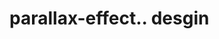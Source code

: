 # parallax-effect.. desgin                                                                                                                                                                                                                                                                                                                                                                   
